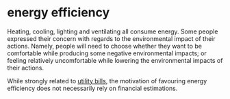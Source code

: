 # energy efficiency

Heating, cooling, lighting and ventilating 
all consume energy. Some people expressed their concern with regards
to the environmental impact of their actions. Namely, people will need
to choose whether they want to be comfortable while producing some 
negative environmental impacts; or feeling relatively uncomfortable
while lowering the environmental impacts of their actions.

While strongly related to [utility bills](code=utility_bills), the 
motivation of favouring energy efficiency does not necessarily rely 
on financial estimations. 
